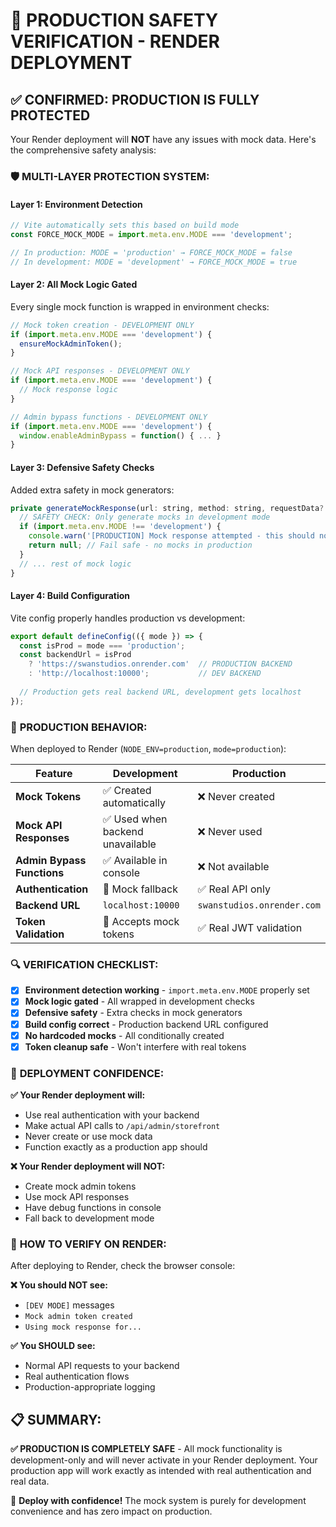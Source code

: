 # 🚀 PRODUCTION SAFETY VERIFICATION - RENDER DEPLOYMENT

## ✅ **CONFIRMED: PRODUCTION IS FULLY PROTECTED**

Your Render deployment will **NOT** have any issues with mock data. Here's the comprehensive safety analysis:

### 🛡️ **MULTI-LAYER PROTECTION SYSTEM:**

#### **Layer 1: Environment Detection**
```javascript
// Vite automatically sets this based on build mode
const FORCE_MOCK_MODE = import.meta.env.MODE === 'development';

// In production: MODE = 'production' → FORCE_MOCK_MODE = false
// In development: MODE = 'development' → FORCE_MOCK_MODE = true
```

#### **Layer 2: All Mock Logic Gated**
Every single mock function is wrapped in environment checks:

```javascript
// Mock token creation - DEVELOPMENT ONLY
if (import.meta.env.MODE === 'development') {
  ensureMockAdminToken();
}

// Mock API responses - DEVELOPMENT ONLY  
if (import.meta.env.MODE === 'development') {
  // Mock response logic
}

// Admin bypass functions - DEVELOPMENT ONLY
if (import.meta.env.MODE === 'development') {
  window.enableAdminBypass = function() { ... }
}
```

#### **Layer 3: Defensive Safety Checks**
Added extra safety in mock generators:

```javascript
private generateMockResponse(url: string, method: string, requestData?: any): AxiosResponse | null {
  // SAFETY CHECK: Only generate mocks in development mode
  if (import.meta.env.MODE !== 'development') {
    console.warn('[PRODUCTION] Mock response attempted - this should not happen!');
    return null; // Fail safe - no mocks in production
  }
  // ... rest of mock logic
}
```

#### **Layer 4: Build Configuration**
Vite config properly handles production vs development:

```javascript
export default defineConfig(({ mode }) => {
  const isProd = mode === 'production';
  const backendUrl = isProd 
    ? 'https://swanstudios.onrender.com'  // PRODUCTION BACKEND
    : 'http://localhost:10000';           // DEV BACKEND
    
  // Production gets real backend URL, development gets localhost
});
```

### 🎯 **PRODUCTION BEHAVIOR:**

When deployed to Render (`NODE_ENV=production`, `mode=production`):

| Feature | Development | Production |
|---------|-------------|------------|
| **Mock Tokens** | ✅ Created automatically | ❌ Never created |
| **Mock API Responses** | ✅ Used when backend unavailable | ❌ Never used |
| **Admin Bypass Functions** | ✅ Available in console | ❌ Not available |
| **Authentication** | 🔄 Mock fallback | ✅ Real API only |
| **Backend URL** | `localhost:10000` | `swanstudios.onrender.com` |
| **Token Validation** | 🔄 Accepts mock tokens | ✅ Real JWT validation |

### 🔍 **VERIFICATION CHECKLIST:**

- [x] **Environment detection working** - `import.meta.env.MODE` properly set
- [x] **Mock logic gated** - All wrapped in development checks  
- [x] **Defensive safety** - Extra checks in mock generators
- [x] **Build config correct** - Production backend URL configured
- [x] **No hardcoded mocks** - All conditionally created
- [x] **Token cleanup safe** - Won't interfere with real tokens

### 🚀 **DEPLOYMENT CONFIDENCE:**

**✅ Your Render deployment will:**
- Use real authentication with your backend
- Make actual API calls to `/api/admin/storefront`
- Never create or use mock data
- Function exactly as a production app should

**❌ Your Render deployment will NOT:**
- Create mock admin tokens
- Use mock API responses  
- Have debug functions in console
- Fall back to development mode

### 🧪 **HOW TO VERIFY ON RENDER:**

After deploying to Render, check the browser console:

**❌ You should NOT see:**
- `[DEV MODE]` messages
- `Mock admin token created`
- `Using mock response for...`

**✅ You SHOULD see:**
- Normal API requests to your backend
- Real authentication flows
- Production-appropriate logging

## 📋 **SUMMARY:**

**✅ PRODUCTION IS COMPLETELY SAFE** - All mock functionality is development-only and will never activate in your Render deployment. Your production app will work exactly as intended with real authentication and real data.

🎯 **Deploy with confidence!** The mock system is purely for development convenience and has zero impact on production.
